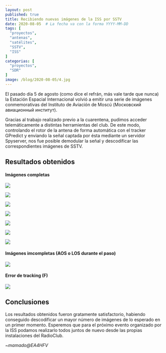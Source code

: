 ```yaml
---
layout: post
published: true
title: Recibiendo nuevas imágenes de la ISS por SSTV
date: 2020-08-05  # La fecha va con la forma YYYY-MM-DD
tags: [
  "proyectos",
  "antenas",
  "satélites",
  "SSTV",
  "ISS"
]
categorias: [
  "proyectos",
  "SDR"
]
image: /blog/2020-08-05/4.jpg
---
```


El pasado día 5 de agosto (como dice el refrán, más vale tarde que nunca) la Estación Espacial Internacional volvió a emitir una serie de imágenes conmemorativas del Instituto de Aviación de Moscú (Московский авиационный институт).

Gracias al trabajo realizado previo a la cuarentena, pudimos acceder telemáticamente a distintas herramientas del club. De este modo, controlando el rotor de la antena de forma automática con el tracker GPredict y enviando la señal captada por ésta mediante un servidor Spyserver, nos fue posible demodular la señal y descodificar las correspondientes imágenes de SSTV.

## Resultados obtenidos

#### Imágenes completas

![](/blog/2020-08-05/2.jpg)

![](/blog/2020-08-05/3.jpg)

![](/blog/2020-08-05/4.jpg)

![](/blog/2020-08-05/5.bmp)

![](/blog/2020-08-05/6.bmp)

![](/blog/2020-08-05/7.png)

![](/blog/2020-08-05/8.png)

#### Imágenes imcompletas (AOS o LOS durante el paso)

![](/blog/2020-08-05/9.bmp)

#### Error de tracking (F)

![](/blog/2020-08-05/1.jpg)

## Conclusiones

Los resultados obtenidos fueron gratamente satisfactorio, habiendo conseguido descodificar un mayor número de imágenes de lo esperado en un primer momento. Esperemos que para el próximo evento organizado por la ISS podamos realizarlo todos juntos de nuevo desde las propias instalaciones del RadioClub.

*~mamado@EA4HFV*






